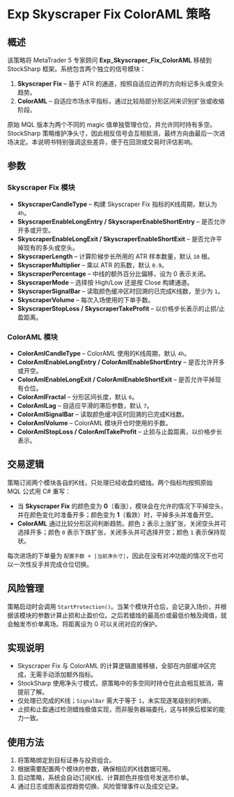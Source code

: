 # Exp Skyscraper Fix ColorAML 策略

## 概述
该策略将 MetaTrader 5 专家顾问 **Exp_Skyscraper_Fix_ColorAML** 移植到 StockSharp 框架。系统包含两个独立的信号模块：

1. **Skyscraper Fix** – 基于 ATR 的通道，按照自适应边界的方向标记多头或空头趋势。
2. **ColorAML** – 自适应市场水平指标，通过比较局部分形区间来识别扩张或收缩阶段。

原始 MQL 版本为两个不同的 magic 值单独管理仓位，并允许同时持有多空。StockSharp 策略维护净头寸，因此相反信号会互相抵消，最终方向由最后一次进场决定。本说明书特别强调这些差异，便于在回测或交易时评估影响。

## 参数
### Skyscraper Fix 模块
- **SkyscraperCandleType** – 构建 Skyscraper Fix 指标的K线周期，默认为 `4h`。
- **SkyscraperEnableLongEntry / SkyscraperEnableShortEntry** – 是否允许开多或开空。
- **SkyscraperEnableLongExit / SkyscraperEnableShortExit** – 是否允许平掉现有的多头或空头。
- **SkyscraperLength** – 计算阶梯步长所用的 ATR 样本数量，默认 `10` 根。
- **SkyscraperMultiplier** – 乘以 ATR 的系数，默认 `0.9`。
- **SkyscraperPercentage** – 中线的额外百分比偏移，设为 0 表示关闭。
- **SkyscraperMode** – 选择按 High/Low 还是按 Close 构建通道。
- **SkyscraperSignalBar** – 读取颜色缓冲区时回溯的已完成K线数，至少为 `1`。
- **SkyscraperVolume** – 每次入场使用的下单手数。
- **SkyscraperStopLoss / SkyscraperTakeProfit** – 以价格步长表示的止损/止盈距离。

### ColorAML 模块
- **ColorAmlCandleType** – ColorAML 使用的K线周期，默认 `4h`。
- **ColorAmlEnableLongEntry / ColorAmlEnableShortEntry** – 是否允许开多或开空。
- **ColorAmlEnableLongExit / ColorAmlEnableShortExit** – 是否允许平掉现有仓位。
- **ColorAmlFractal** – 分形区间长度，默认 `6`。
- **ColorAmlLag** – 自适应平滑的滞后参数，默认 `7`。
- **ColorAmlSignalBar** – 读取颜色缓冲区时回溯的已完成K线数。
- **ColorAmlVolume** – ColorAML 模块开仓时使用的手数。
- **ColorAmlStopLoss / ColorAmlTakeProfit** – 止损与止盈距离，以价格步长表示。

## 交易逻辑
策略订阅两个模块各自的K线，只处理已经收盘的蜡烛。两个指标均按照原始 MQL 公式用 C# 重写：

- 当 **Skyscraper Fix** 的颜色变为 **0**（看涨），模块会在允许的情况下平掉空头，并在颜色变化时准备开多；颜色变为 **1**（看跌）时，平掉多头并准备开空。
- **ColorAML** 通过比较分形区间判断趋势。颜色 `2` 表示上涨扩张，关闭空头并可选择开多；颜色 `0` 表示下跌扩张，关闭多头并可选择开空；颜色 `1` 表示保持现状。

每次进场的下单量为 `配置手数 + |当前净头寸|`，因此在没有对冲功能的情况下也可以一次性反手并完成仓位切换。

## 风险管理
策略启动时会调用 `StartProtection()`。当某个模块开仓后，会记录入场价，并根据该模块的参数计算止损和止盈价位。之后若蜡烛的最高价或最低价触及阈值，就会触发市价单离场。将距离设为 0 可以关闭对应的保护。

## 实现说明
- Skyscraper Fix 与 ColorAML 的计算逻辑直接移植，全部在内部缓冲区完成，无需手动添加额外指标。
- StockSharp 使用净头寸模式，原策略中的多空同时持仓在此会相互抵消，需提前了解。
- 仅处理已完成的K线；`SignalBar` 需大于等于 `1`，未实现逐笔级别的判断。
- 止损和止盈通过检测蜡烛极值实现，而非服务器端委托，这与转换后框架的能力一致。

## 使用方法
1. 将策略绑定到目标证券与投资组合。
2. 根据需要配置两个模块的参数，确保相应的K线数据可用。
3. 启动策略，系统会自动订阅K线、计算颜色并按信号发送市价单。
4. 通过日志或图表监控趋势切换、风险管理事件以及成交记录。
